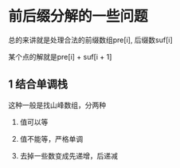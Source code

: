 # 前后缀分解的一些问题

总的来讲就是处理合法的前缀数组pre[i], 后缀数suf[i]

某个点的解就是pre[i] + suf[i + 1]

## 1 结合单调栈

这种一般是找山峰数组，分两种

1. 值可以等

2. 值不能等，严格单调

3. 去掉一些数变成先递增，后递减
